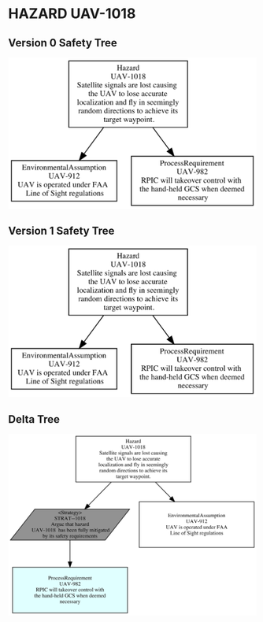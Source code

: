 # HAZARD UAV-1018

## Version 0 Safety Tree 
![SAFA Approach](/V0_Tree_images/UAV-1018_SafetyTree.png)

## Version 1 Safety Tree 
![SAFA Approach](/V1_Tree_images/UAV-1018_SafetyTree.png)

## Delta Tree
![SAFA Approach](/DeltaTree_png/UAV-1018_Delta_SafetyTree.png)
